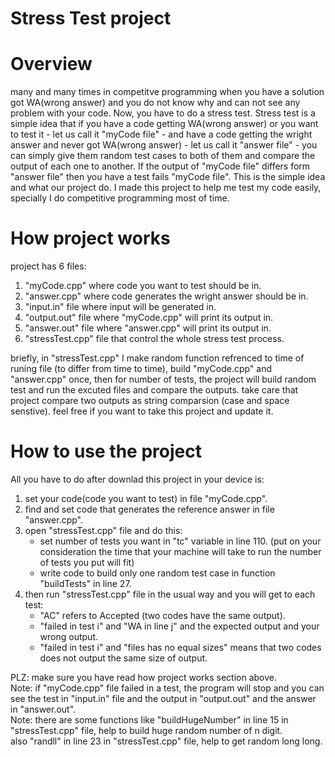 # Stress Test project
# Overview
many and many times in competitve programming when you have a solution got WA(wrong answer) and you do not know why and can not see any problem with your code. Now, you have to do a stress test. Stress test is a simple idea that if you have a code getting WA(wrong answer) or you want to test it - let us call it "myCode file" - and have a code getting the wright answer and never got WA(wrong answer) - let us call it "answer file" - you can simply give them random test cases to both of them and compare the output of each one to another. If the output of "myCode file" differs form "answer file" then you have a test fails "myCode file". This is the simple idea and what our project do. I made this project to help me test my code easily, specially I do competitive programming most of time.

# How project works
project has 6 files:
  1) "myCode.cpp" where code you want to test should be in.
  2) "answer.cpp" where code generates the wright answer should be in.
  3) "input.in" file where input will be generated in.
  4) "output.out" file where "myCode.cpp" will print its output in.
  5) "answer.out" file where "answer.cpp" will print its output in.
  6) "stressTest.cpp" file that control the whole stress test process.

briefly, in "stressTest.cpp" I make random function refrenced to time of runing file (to differ from time to time), build "myCode.cpp" and "answer.cpp" once, then for number of tests, the project will build random test and run the excuted files and compare the outputs. take care that project compare two outputs as string comparsion (case and space senstive). feel free if you want to take this project and update it.

# How to use the project
All you have to do after downlad this project in your device is:
  1. set your code(code you want to test) in file "myCode.cpp".
  2. find and set code that generates the reference answer in file "answer.cpp".
  3. open "stressTest.cpp" file and do this:
     - set number of tests you want in "tc" variable in line 110. (put on your consideration the time that your machine will take to run the number of tests you put will fit)
     - write code to build only one random test case in function "buildTests" in line 27.
  4. then run "stressTest.cpp" file in the usual way and you will get to each test:
     - "AC" refers to Accepted (two codes have the same output).
     - "failed in test i" and "WA in line j" and the expected output and your wrong output.
     - "failed in test i" and "files has no equal sizes" means that two codes does not output the same size of output.

PLZ: make sure you have read how project works section above.  
Note: if "myCode.cpp" file failed in a test, the program will stop and you can see the test in "input.in" file and the output in "output.out" and the answer in "answer.out".  
Note: there are some functions like "buildHugeNumber" in line 15 in "stressTest.cpp" file, help to build huge random number of n digit.  
      also "randll" in line 23 in "stressTest.cpp" file, help to get random long long.  
